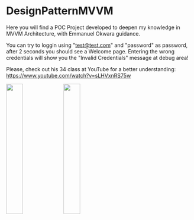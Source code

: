 # DesignPatternMVVM

Here you will find a POC Project developed to deepen my knowledge in MVVM Architecture, with Emmanuel Okwara guidance.

You can try to loggin using "test@test.com" and "password" as password, after 2 seconds you should see a Welcome page. Entering the wrong credentials will show you the "Invalid Credentials" message at debug area!

Please, check out his 34 class at YouTube for a better understanding: https://www.youtube.com/watch?v=sLHVxnRS75w

<img src="(https://user-images.githubusercontent.com/60624768/162767340-ab7fffe6-1743-440f-a8d0-d0e26bbd0a72.png" width=30% height=30%>

<img src="https://user-images.githubusercontent.com/60624768/162767343-2d24321e-8c70-4bf2-b18b-156bb114433b.png" width=30% heigth=30%>

